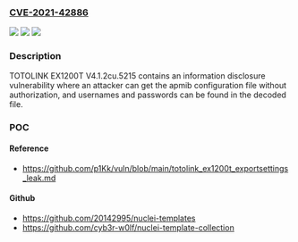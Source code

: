 ### [CVE-2021-42886](https://cve.mitre.org/cgi-bin/cvename.cgi?name=CVE-2021-42886)
![](https://img.shields.io/static/v1?label=Product&message=n%2Fa&color=blue)
![](https://img.shields.io/static/v1?label=Version&message=n%2Fa&color=blue)
![](https://img.shields.io/static/v1?label=Vulnerability&message=n%2Fa&color=brighgreen)

### Description

TOTOLINK EX1200T V4.1.2cu.5215 contains an information disclosure vulnerability where an attacker can get the apmib configuration file without authorization, and usernames and passwords can be found in the decoded file.

### POC

#### Reference
- https://github.com/p1Kk/vuln/blob/main/totolink_ex1200t_exportsettings_leak.md

#### Github
- https://github.com/20142995/nuclei-templates
- https://github.com/cyb3r-w0lf/nuclei-template-collection

